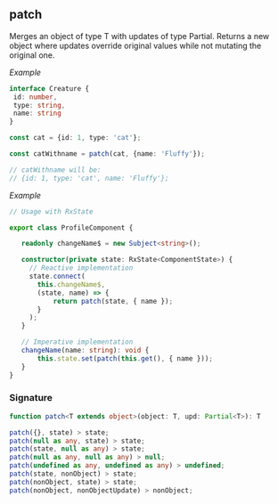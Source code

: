 ## patch

Merges an object of type T with updates of type Partial<T>.
Returns a new object where updates override original values while not mutating the original one.

_Example_

```TypeScript
interface Creature {
 id: number,
 type: string,
 name: string
}

const cat = {id: 1, type: 'cat'};

const catWithname = patch(cat, {name: 'Fluffy'});

// catWithname will be:
// {id: 1, type: 'cat', name: 'Fluffy'};
```

_Example_

```TypeScript
// Usage with RxState

export class ProfileComponent {

   readonly changeName$ = new Subject<string>();

   constructor(private state: RxState<ComponentState>) {
     // Reactive implementation
     state.connect(
       this.changeName$,
       (state, name) => {
           return patch(state, { name });
       }
     );
   }

   // Imperative implementation
   changeName(name: string): void {
       this.state.set(patch(this.get(), { name }));
   }
}
```

### Signature

```TypeScript
function patch<T extends object>(object: T, upd: Partial<T>): T
```

```typescript
patch({}, state) > state;
patch(null as any, state) > state;
patch(state, null as any) > state;
patch(null as any, null as any) > null;
patch(undefined as any, undefined as any) > undefined;
patch(state, nonObject) > state;
patch(nonObject, state) > state;
patch(nonObject, nonObjectUpdate) > nonObject;
```
